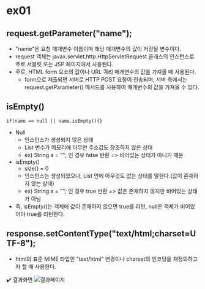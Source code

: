 # ex01

## request.getParameter("name");
* "name"은 요청 매개변수 이름이며 해당 매개변수의 값이 저장될 변수이다.
* request 객체는 javax.servlet.http.HttpServletRequest 클래스의 인스턴스로 주로 서블릿 또는 JSP 페이지에서 사용된다.
* 주로, HTML form 요소의 값이나 URL 쿼리 매개변수의 값을 가져올 때 사용된다.
	* form으로 제출되면 서버로 HTTP POST 요청이 전송되며, 서버 측에서는 request.getParameter() 메서드를 사용하여 매개변수의 값을 가져올 수 있다.

## isEmpty()
```
if(name == null || name.isEmpty(){}
```

* Null
	* 인스턴스가 생성되지 않은 상태
	* List 변수가 메모리에 아무런 주소값도 창조하지 않은 상태
	* ex) String a = ""; 인 경우 false 반환 => 비어있는 상태가 아니기 때문
* isEmpty()
	* size() = 0
	* 인스턴스는 생성되었으나, List 안에 아무것도 없는 상태를 말한다.(값이 존재하지 않는 상태)
	* ex) String a = ""; 인 경우 true 반환 => 값은 존재하지 않지만 비어있는 상태가 아님
* 즉, isEmpty()는 객체에 값이 존재하지 않으면 true를 리턴, null은 객체가 비어있어야 true를 리턴한다.

## response.setContentType("text/html;charset=UTF-8");
* html의 표준 MIME 타입인 "text/html" 변경이나 charset의 인코딩을 재정의하고자 할 때 사용한다.


✔️ 결과화면
![결과페이지](https://img1.daumcdn.net/thumb/R1280x0/?scode=mtistory2&fname=https%3A%2F%2Fblog.kakaocdn.net%2Fdn%2Fb0hiID%2FbtsJiUDaASD%2FkwLxZebf1tPAonfoYOttZk%2Fimg.png)